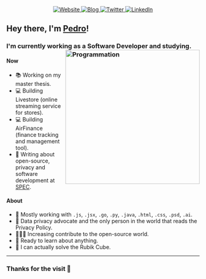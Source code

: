 <p align="center">
    <a href="https://pmatarodrigues.com/" target="_blank">
    <img src="https://img.shields.io/badge/website-%123456.svg?&style=for-the-badge&logo=Website&logoColor=white&color=071A2C" alt="Website"/>
  </a>
  <a href="https://blog.pmatarodrigues.com/" target="_blank">
    <img src="https://img.shields.io/badge/blog-%123456.svg?&style=for-the-badge&logo=blog&logoColor=white&color=071A2C" alt="Blog"/>
  </a>
  <a href="https://twitter.com/pmatarodrigues" target="_blank">
    <img src="https://img.shields.io/badge/twitter-%231DA1F2.svg?&style=for-the-badge&logo=twitter&logoColor=white&color=071A2C" alt="Twitter"/>
  </a>
  <a href="https://www.linkedin.com/in/pmatarodrigues" target="_blank">
    <img src="https://img.shields.io/badge/linkedin-%230077B5.svg?&style=for-the-badge&logo=linkedin&logoColor=white&color=071A2C" alt="LinkedIn"/>
  </a>
</p>


## Hey there, I'm [Pedro](https://pmatarodrigues.com/)!
### I'm currently working as a Software Developer and studying.  <img align="right" src="https://user-images.githubusercontent.com/37421912/119223687-af402280-baf2-11eb-8e0d-dcd7e5d0fac0.gif" alt="Programmation" width="350" />



#### Now
- 📚 Working on my master thesis.
- 💻 Building Livestore (online streaming service for stores).
- 💻 Building AirFinance (finance tracking and management tool).
- 📝 Writing about open-source, privacy and software development at [SPEC](https://bespec.pt).

#### About
- 🧰 Mostly working with `.js`, `.jsx`, `.go`, `.py`, `.java`, `.html`, `.css`, `.psd`, `.ai`.
- 👀 Data privacy advocate and the only person in the world that reads the Privacy Policy.
- 🧑‍🤝‍🧑 Increasing contribute to the open-source world.
- 🧠 Ready to learn about anything.
- 🤯 I can actually solve the Rubik Cube.

---
### Thanks for the visit 💙
